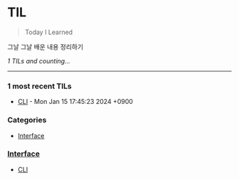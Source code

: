 # TIL
> Today I Learned

그날 그날 배운 내용 정리하기


_1 TILs and counting..._

---

### 1 most recent TILs

- [CLI](Interface/CLI.md) - Mon Jan 15 17:45:23 2024 +0900

### Categories

- [Interface](#Interface)

### [Interface](#Interface)
- [CLI](Interface/CLI.md)

[1]: https://simonwillison.net/2020/Apr/20/self-rewriting-readme/
[2]: https://github.com/jbranchaud/til

